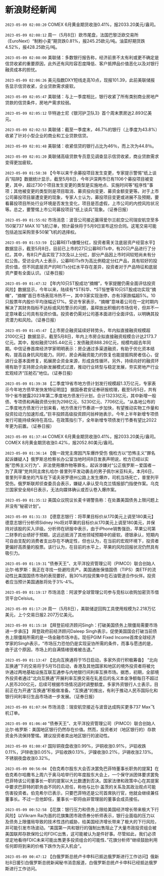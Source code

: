 # 新浪财经新闻
`2023-05-09 02:08:20` COMEX 6月黄金期货收涨0.41%，报2033.20美元/盎司。

`2023-05-09 02:08:12` 周一（5月8日）欧市尾盘，法国巴黎泛欧交易所（EuroNext）“制粉小麦”期货跌0.81%，报245.25欧元/吨。油菜籽期货跌4.52%，报428.25欧元/吨。

`2023-05-09 02:08:00` 美联储：多数银行报告称，经济前景不太有利或更不确定是信贷收紧的重要原因，此外还有风险容忍度降低、客户抵押品价值恶化以及对银行融资成本的担忧。

`2023-05-09 02:06:26` 美元指数DXY短线走高10点，现报101.39，此前美联储报告显示信贷收紧，企业贷款需求疲软。

`2023-05-09 02:05:47` 美联储：与上一季度相比，银行收紧了所有类别商业房地产贷款的信贷条件，房地产需求较弱。

`2023-05-09 02:05:12` 华特迪士尼《银河护卫队3》首个周末票房达2.893亿美元。

`2023-05-09 02:02:53` 美联储：截至一季度末，46.7%的银行（上季度为43.8%）收紧了针对小型企业的商业和工业贷款信贷。

`2023-05-09 02:01:48` 美联储：收紧信贷的银行占比为46％，而上次为44.8％。

`2023-05-09 02:01:20` 美联储高级贷款专员意见调查显示信贷收紧，商业贷款需求变得更加疲软。

`2023-05-09 01:58:38` 【今年以来千余募投项目发生变更，专家提示警惕“纸上谈兵”陷阱】数据统计显示，截至5月8日，今年沪深两市已有1106个募投项目被变更，其中，超过730个项目发生变更的类型是实施地点、实施时间等“程序性”事项；其他被变更的类型则是项目取消、募资投向变更、募资金额变更等。对于上市公司募投项目屡遭变更的现象，专家人士认为，募投项目变更或进展不及预期，要看募投项目所处行业环境是否发生变化，项目是否虚假，上市公司的内控风险状况等。总之，要警惕上市公司募投项目“纸上谈兵”现象。（证券日报）

`2023-05-09 01:55:02` 市场消息：波音公司接近赢得爱尔兰航空公司瑞安航空至多150架737 MAX 10飞机订单，预计最快将于5月9日宣布这份合同。这笔交易可能包括追加采购至多50架飞机的选择权。

`2023-05-09 01:53:59` 【公募REITs慷慨分红，投资者需关注底层资产经营水平】数据显示，截至5月8日，目前已上市的27只公募REITs中，有20只产品进行了分红。其中，有8只产品实现了3次及以上分红，部分产品因上市时间较短尚未有分红公告。受访业内人士表示，公募REITs作为高比例稳定分红产品，具有较好的投资价值，但不同底层资产的REITs分红水平存在差异，投资者对于产品特征和底层资产要有全面认识。（证券日报）

`2023-05-09 01:47:32` 【年内10只ST股成功“摘帽”，专家提醒仍需全面评估投资风险】数据显示，今年以来，陆续有*ST科华、*ST恒誉等10只ST股成功实现“摘帽”，“摘帽”首日市场表现冷热不一，其中3家实现涨停，亦有3家跌幅超5%。10只股票年内股价平均涨幅近17%。受访专家表示，“摘帽”意味着公司在一定时期内解决了其财务指标不达标或风险警示的问题，虽释放出积极的市场信号，但并不一定意味着公司具有投资价值。投资者仍需对公司基本面进行全面评估，以明确其投资潜力和风险。（证券日报）

`2023-05-09 01:45:47` 【上市房企融资延续好转势头，年内拟直接融资规模超2100亿元】数据显示，截至5月8日，年内上市房企拟直接融资规模合计达2173.7亿元。其中，股权融资1285.44亿元；发债融资888.26亿元，规模均超去年同期。中信证券首席经济学家明明表示：房企通过多渠道融资，有助于优化资本结构，提高自身抗风险能力。同时，房企再融资能力的恢复也能提振购房者信心，促进行业基本面修复，拓展房企资金来源，形成良性循环。另外，持续向好的融资环境有助于支持房企向新发展模式过渡，推动行业转型与稳定发展，夯实房地产行业宏观经济“压舱石”地位。（证券日报）

`2023-05-09 01:39:38` 【二季度19省市地方债计划发行规模超1.3万亿元，专家表示今年地方债早发快发特征明显】 据国泰君安证券研报梳理，截至5月5日，共有19个省市披露2023年第二季度地方债发行计划，合计13233亿元，其中新增一般债、专项债和再融资债分别为298亿元、5230亿元、7706亿元。“从各地公布的二季度地方债发行计划来看，地方债发行节奏进一步加快，有望推动实物工作量和投资拉动力加速形成。”巨丰投顾高级投资顾问翁梓驰表示，今年上半年新增专项债发行可能持续保持在高位。在政策指引下，全年新增专项债发行节奏有望比2022年更为前置。（证券日报）

`2023-05-09 01:37:44` COMEX 6月黄金期货收涨0.41%，报2033.20美元/盎司。COMEX 8月黄金期货收涨0.42%，报2052.80美元/盎司。

`2023-05-09 01:36:14` 【俄一政党主席因汽车爆炸受伤 俄检方以“恐怖主义”罪名起诉嫌疑人】俄罗斯总检察长办公室当地时间8日发表声明说，检方已经以实施“恐怖主义行为”、非法使用爆炸物等罪名，起诉涉嫌对“公正俄罗斯－爱国者－为了真理”党共同主席扎哈尔·普里列平发动袭击的男子佩尔米亚科夫。本月6日，普里列平乘坐的汽车在下诺夫哥罗德州公路上发生爆炸，司机当场死亡，普里列平受伤。俄罗斯联邦侦查委员会表示，嫌疑人承认受乌克兰情报部门指使作案。乌克兰国家安全局6日表示，无法向媒体确认或否认卷入爆炸案。

`2023-05-09 01:35:12` 美国众议院议长麦卡锡警告称：在处置美国债务上限问题上并没有“秘密计划”。

`2023-05-09 01:31:33` 【德意志银行：将苹果目标价从170美元上调至180美元】德意志银行分析师Sidney Ho将对苹果的目标价从170美元上调至180美元，并保持对该股的买入评级。分析师在研报中表示，由于iPhone销售强劲，苹果公司第二财季的业绩好于预期，这远远抵消了其他领域预期中的疲软。德银承认，短期内可自由支配的消费者支出存在不确定性，但也认为，在当前的宏观环境下，投资者更偏好高质量的股票。该行认为，在目前的水平上，苹果的风险回报状况仍然具有吸引力。

`2023-05-09 01:19:31` “债券天王”、太平洋投资管理公司（PIMCO）联合创始人比尔·格罗斯：我正在寻找一些避险资产。美国通胀保值国债（TIPS）类ETF的流动性比美国国债市场的表现要好。我30%的投资集中在石油管道合作伙伴。投资者应当预计美国通胀将处于3%-4%。

`2023-05-09 01:19:17` 市场消息：阿波罗全球管理公司参与竞标以收购加密货币借贷平台Celsius。

`2023-05-09 01:17:20` 周一（5月8日），美联储逆回购工具使用规模为2.218万亿美元，上个交易日报2.207万亿美元。

`2023-05-09 01:15:18` 【拜登前经济顾问Singh：打破美国债务上限僵局需要市场进一步承压】 拜登政府前经济顾问Daleep Singh表示，促使美国国会打破当前债务上限僵局所需的是一场金融市场冲击。现任PGIM Fixed Income首席全球经济学家的Singh表示，“市场压力恐怕仍是实现妥协所需的条件，而事与愿违的是，由于这个原因，市场上的自满情绪很难被击退。”

`2023-05-09 01:13:47` 【北向互换通将于15日启动，多家外资行积极筹备】 “北向互换通”下的交易将于5月15日启动，香港及其他国家和地区的境外投资者将被允许通过两地基础设施互联互通参与内地银行间利率互换市场。据悉，初期，全部境外投资者通过“北向互换通”开展利率互换交易在轧差后的名义本金净额每日不超过人民币200亿元，后续可根据市场情况适时调整额度。多家外资银行人士表示，目前正在为开通“互换通”积极做准备。“互换通”的推出，有利于推动人民币国际化和银行间利率衍生品市场进一步发展。（证券日报）

`2023-05-09 01:07:04` 市场消息：瑞安航空接近与波音达成购买更多737 Max飞机订单。

`2023-05-09 01:06:40` “债券天王”、太平洋投资管理公司（PIMCO）联合创始人比尔·格罗斯：美国地区银行仍然存在价值。然而，投资者对（地区银行的）存款资金外流保持警惕。建议投资者卖出地区银行的波动性。

`2023-05-09 01:00:47` 国际铜夜盘收涨0.99%，沪铜收涨0.91%，沪铝收跌0.11%，沪锌收涨0.05%，沪铅收跌0.13%，沪镍收涨0.21%，沪锡收涨2.13%。不锈钢夜盘收涨0.32%。

`2023-05-09 00:56:04` 【伯克希尔股东大会否决罢免巴菲特董事长职务的提案】在伯克希尔哈撒韦上周六于奥马哈举行的年度股东大会上，一个保守派团体要求罢免巴菲特该公司董事长一职的提案以大比数遭到否决。国家法律和政策中心在其提案中要求巴菲特的职务由不同的人担任，称他与比尔·盖茨的关系及其政治观点可能伤害投资者。伯克希尔已表示，只要巴菲特还是公司首席执行官，他就会继续兼任董事长。不过一旦他卸任，董事长一职将由非管理层的董事会成员接任。

`2023-05-09 00:52:58` 【花旗：银行压力和债务上限给美国经济增长带来极大下行风险】以Vikram Rai为首的花旗集团市政债券分析师表示，银行业面临的压力以及债务上限僵局导致的技术性违约威胁，给美国经济增长带来了极大的下行风险，并可能引发市场波动。“美国第一共和银行的强制出售阻止了大量市政投资组合被美国联邦存款保险公司FDIC出售，这可能被认为是件好事。尽管如此，我们必须坚定地看待FDIC未来可能出售更多投资组合的可能性、”花旗分析师“继续鼓励利用任何即将到来的价格下跌作为买入机会”。

`2023-05-09 00:47:12` 【白俄罗斯总统卢卡申科已抵达俄罗斯进行工作访问】俄新社8日援引白俄罗斯总统新闻秘书消息报道，白俄罗斯总统卢卡申科已经抵达俄罗斯进行工作访问。

